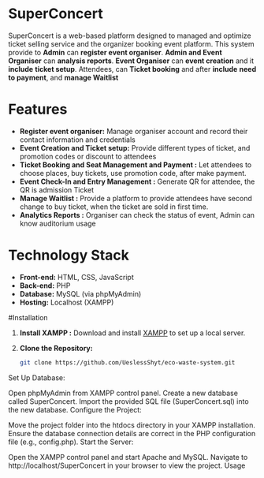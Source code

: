 # SuperConcert
SuperConcert is a web-based platform designed to managed and optimize ticket selling service and the organizer booking event platform. This system provide to **Admin** can **register event organiser**.  **Admin and Event Organiser** can **analysis reports**. **Event Organiser** can **event creation** and it **include** **ticket setup**. Attendees, can **Ticket booking** and after **include** **need to payment**, and **manage Waitlist**

# Features
- **Register event organiser:** Manage organiser account and record their contact information and credentials
- **Event Creation and Ticket setup:** Provide different types of ticket, and promotion codes or discount to attendees
- **Ticket Booking and Seat Management and Payment :** Let attendees to choose places, buy tickets, use promotion code, after make payment.
- **Event Check-In and Entry Management :** Generate QR for attendee, the QR is admission Ticket
- **Manage Waitlist :** Provide a platform to provide attendees have second change to buy ticket, when the ticket are sold in first time.
- **Analytics Reports :** Organiser can check the status of event, Admin can know auditorium usage

# Technology Stack
- **Front-end:** HTML, CSS, JavaScript
- **Back-end:** PHP
- **Database:** MySQL (via phpMyAdmin)
- **Hosting:** Localhost (XAMPP)

#Installation
1. **Install XAMPP :** Download and install [XAMPP](https://www.apachefriends.org/index.html) to set up a local server.

2. **Clone the Repository:**
   ```bash
   git clone https://github.com/UeslessShyt/eco-waste-system.git
Set Up Database:

Open phpMyAdmin from XAMPP control panel.
Create a new database called SuperConcert.
Import the provided SQL file (SuperConcert.sql) into the new database.
Configure the Project:

Move the project folder into the htdocs directory in your XAMPP installation.
Ensure the database connection details are correct in the PHP configuration file (e.g., config.php).
Start the Server:

Open the XAMPP control panel and start Apache and MySQL.
Navigate to http://localhost/SuperConcert in your browser to view the project.
Usage




